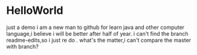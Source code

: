 # HelloWorld
just a demo
i am a new man to github for learn java and other computer language,i believe i will be better after half of year.
i can't find the branch readme-edits,so i just re do .
what's the matter,i can't compare the master with branch?
